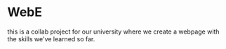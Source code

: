 # WebE

this is a collab project for our university where we create a webpage with the skills we've learned so far.
